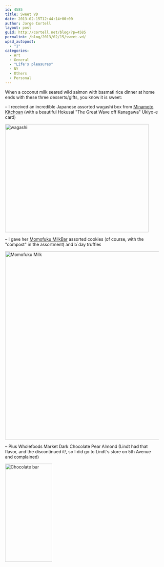 ```yaml
---
id: 4585
title: Sweet VD
date: 2013-02-15T12:44:14+00:00
author: Jorge Cortell
layout: post
guid: http://cortell.net/blog/?p=4585
permalink: /blog/2013/02/15/sweet-vd/
wpsd_autopost:
  - "1"
categories:
  - Art
  - General
  - "Life's pleasures"
  - NY
  - Others
  - Personal
---
```

When a coconut milk seared wild salmon with basmati rice dinner at home ends with these three desserts/gifts, you know it is sweet:

– I received an incredible Japanese assorted wagashi box from <a title="http://www.kitchoan.com" href="http://www.kitchoan.com" target="_blank">Minamoto Kitchoan</a> (with a beautiful Hokusai "The Great Wave off Kanagawa" Ukiyo-e card)

<img class="aligncenter" alt="wagashi" src="https://lh6.googleusercontent.com/-IVpCqgDYJUw/UR2HTW88u3I/AAAAAAAAJT4/9ep_szwC_9E/s784/20130214_195325.jpg" width="470" height="353" />

– I gave her <a title="http://milkbarstore.com/main/stores/" href="http://milkbarstore.com/main/stores/" target="_blank">Momofuku MilkBar</a> assorted cookies (of course, with the "compost" in the assortment) and b`day truffles

<img class="aligncenter" alt="Momofuku Milk" src="http://tinytinyfork.com/wp-content/uploads/2012/07/MomofukuMilkBar.jpg" width="614" height="614" />

– Plus Wholefoods Market Dark Chocolate Pear Almond (Lindt had that flavor, and the discontinued it!, so I did go to Lindt`s store on 5th Avenue and complained)

<img class="aligncenter" alt="Chocolate bar" src="http://3.bp.blogspot.com/-ZTTA7h3qcAM/TokU52fcSPI/AAAAAAAAAak/eEI2TXFukxI/s320/2012-01-07+1.JPG" width="154" height="320" />